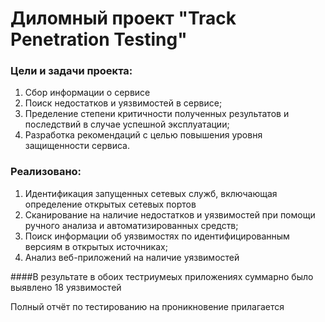 # Диломный проект "Track Penetration Testing"

### Цели и задачи проекта:
 
1. Сбор информации о сервисе
2. Поиск недостатков и уязвимостей в сервисе;
3. Пределение степени критичности полученных результатов и 
последствий в случае успешной эксплуатации;
4. Разработка рекомендаций с целью повышения уровня защищенности 
сервиса.

### Реализовано:

1. Идентификация запущенных сетевых служб, включающая определение 
открытых сетевых портов
2. Сканирование на наличие недостатков и уязвимостей при помощи 
ручного анализа и автоматизированных средств;
3. Поиск информации об уязвимостях по идентифицированным версиям в 
открытых источниках;
4. Анализ веб-приложений на наличие уязвимостей

####В результате в обоих тестриумеых приложениях суммарно было выявлено 18 уязвимостей

Полный отчёт по тестированию на проникновение прилагается 

